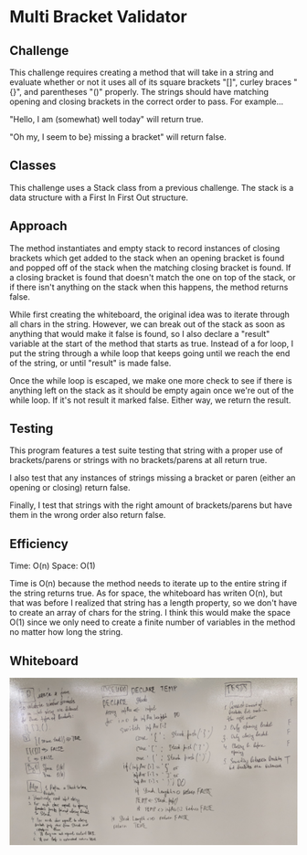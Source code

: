 # Multi Bracket Validator

## Challenge

This challenge requires creating a method that will take in a string and evaluate whether or not it uses all of its square brackets "[]", curley braces "{}", and parentheses "()" properly. The strings should have matching opening and closing brackets in the correct order to pass. For example...

"Hello, I am (somewhat) well today" will return true.

"Oh my, I seem to be} missing a bracket" will return false.

## Classes

This challenge uses a Stack class from a previous challenge. The stack is a data structure with a First In First Out structure.

## Approach

The method instantiates and empty stack to record instances of closing brackets which get added to the stack when an opening bracket is found and popped off of the stack when the matching closing bracket is found. If a closing bracket is found that doesn't match the one on top of the stack, or if there isn't anything on the stack when this happens, the method returns false.

While first creating the whiteboard, the original idea was to iterate through all chars in the string. However, we can break out of the stack as soon as anything that would make it false is found, so I also declare a "result" variable at the start of the method that starts as true. Instead of a for loop, I put the string through a while loop that keeps going until we reach the end of the string, or until "result" is made false.

Once the while loop is escaped, we make one more check to see if there is anything left on the stack as it should be empty again once we're out of the while loop. If it's not result it marked false. Either way, we return the result.

## Testing

This program features a test suite testing that string with a proper use of brackets/parens or strings with no brackets/parens at all return true. 

I also test that any instances of strings missing a bracket or paren (either an opening or closing) return false.

Finally, I test that strings with the right amount of brackets/parens but have them in the wrong order also return false.

## Efficiency

Time: O(n)
Space: O(1)

Time is O(n) because the method needs to iterate up to the entire string if the string returns true. As for space, the whiteboard has writen O(n), but that was before I realized that string has a length property, so we don't have to create an array of chars for the string. I think this would make the space O(1) since we only need to create a finite number of variables in the method no matter how long the string.

## Whiteboard

![alt text](../../assets/multi-bracket-validator.jpg "Multi Bracket Validator")